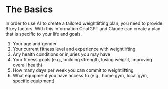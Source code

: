 # The Basics
In order to use AI to create a tailored weightlifting plan, you need to provide 6 key factors. With this information ChatGPT and Claude can create a plan that is specific to your life and goals. 

1. Your age and gender  
2. Your current fitness level and experience with weightlifting  
3. Any health conditions or injuries you may have  
4. Your fitness goals (e.g., building strength, losing weight, improving overall health)
5. How many days per week you can commit to weightlifting
6. What equipment you have access to (e.g., home gym, local gym, specific equipment)  

